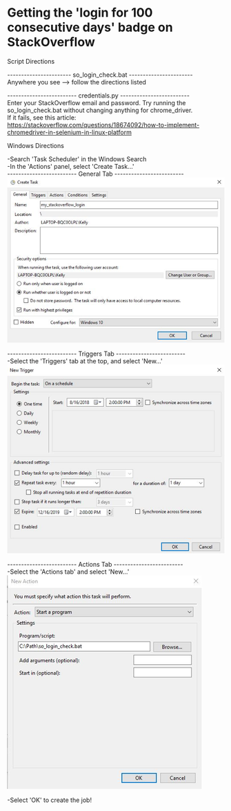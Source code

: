 # Getting the 'login for 100 consecutive days' badge on StackOverflow  

Script Directions  
  
----------------------- so_login_check.bat -----------------------  
Anywhere you see --> follow the directions listed  
  
  
------------------------- credentials.py -------------------------  
Enter your StackOverflow email and password. Try running the  
so_login_check.bat without changing anything for chrome_driver.  
If it fails, see this article:  
https://stackoverflow.com/questions/18674092/how-to-implement-chromedriver-in-selenium-in-linux-platform
  
  
Windows Directions  
  
 -Search 'Task Scheduler' in the Windows Search  
 -In the 'Actions' panel, select 'Create Task...'  
------------------------- General Tab -------------------------    
![general](images/general.JPG?raw=true "General") 
  
------------------------- Triggers Tab -------------------------  
-Select the 'Triggers' tab at the top, and select 'New...'  
![triggers](images/triggers.JPG?raw=true "Triggers") 
  
------------------------- Actions Tab -------------------------  
-Select the 'Actions tab' and select 'New...'  
![actions](images/action.JPG?raw=true "Actions") 
  
-Select 'OK' to create the job!  

